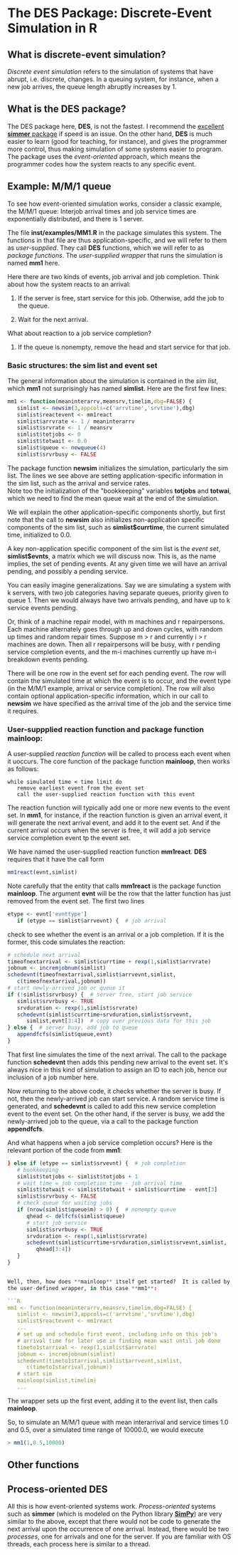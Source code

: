 # The DES Package: Discrete-Event Simulation in R

## What is discrete-event simulation?

*Discrete event simulation* refers to the simulation of systems that
have abrupt, i.e. discrete, changes. In a queuing system, for instance,
when a new job arrives, the queue length abruptly increases by 1.

## What is the DES package?

The DES package here, **DES**, is not the fastest. I recommend the
[excellent **simmer** package](https://cran.rstudio.com/web/packages/simmer/index.html) 
if speed is an issue.  On the other hand, **DES** is much easier to 
learn (good for teaching, for instance), and gives the programmer 
more control, thus making simulation of some systems easier to program.
The package uses the *event-oriented* approach, which means the
programmer codes how the system reacts to any specific event.  

## Example:  M/M/1 queue

To see how event-oriented simulation works, consider a classic example,
the M/M/1 queue:  Interjob arrival times and job service times are
exponentially distributed, and there is 1 server.

The file **inst/examples/MM1.R** in the package simulates this system. 
The functions in that file are thus application-specific, and we will
refer to them as *user-supplied*.  They call **DES** functions, which we
will refer to as *package functions*.  The *user-supplied wrapper* that runs 
the simulation is named **mm1** here.

Here there are two kinds of events, job arrival and job completion.
Think about how the system reacts to an arrival:

1. If the server is free, start service for this job.  Otherwise, add
   the job to the queue.

2. Wait for the next arrival.

What about reaction to a job service completion?

1. If the queue is nonempty, remove the head and start service for that
   job.

### Basic structures: the sim list and event set

The general information about the simulation is contained in the *sim
list*, which **mm1** not surprisingly has named **simlist**.  Here are
the first few lines:

```R
mm1 <- function(meaninterarrv,meansrv,timelim,dbg=FALSE) {
   simlist <- newsim(3,appcols=c('arrvtime','srvtime'),dbg)
   simlist$reactevent <- mm1react
   simlist$arrvrate <- 1 / meaninterarrv
   simlist$srvrate <- 1 / meansrv
   simlist$totjobs <- 0
   simlist$totwait <- 0.0
   simlist$queue <- newqueue(4)
   simlist$srvrbusy <- FALSE
```

The package function **newsim** initializes the simulation, particularly
the sim list.  The lines we see above are setting application-specific
information in the sim list, such as the arrival and service rates.  
Note too the initialization of the "bookkeeping" variables **totjobs**
and **totwai**, which we need to find the mean queue wait at the end of
the simulation.

We will explain the other application-specific components shortly, but
first note that the call to **newsim** also initializes non-application
specific components of the sim list, such as **simlist$currtime**, the
current simulated time, initialized to 0.0.  

A key non-application specific component of the sim list is the *event
set*, **simlist$evnts**, a matrix which we will discuss now.  This is,
as the name implies, the set of pending events.  At any given time we
will have an arrival pending, and possibly a pending service.  

You can easily imagine generalizations.  Say we are simulating a system
with k servers, with two job categories having separate queues, priority
given to queue 1.  Then we would always have two arrivals pending, and
have up to k service events pending.

Or, think of a machine repair model, with m machines and r
repairpersons.  Each machine alternately goes through up and down
cycles, with random up times and random repair times.  Suppose m > r and
currently i > r machines are down.  Then all r repairpersons will be
busy, with r pending service completion events, and the m-i machines
currently up have m-i breakdown events pending.

There will be one row in the event set for each pending event.  The row
will contain the simulated time at which the event is to occur, and the
event type (in the M/M/1 example, arrival or service completion).  The
row will also contain optional application-specific information, which
in our call to **newsim** we have specified as the arrival time of the
job and the service time it requires.

### User-suppplied reaction function and package function **mainloop**:

A user-supplied *reaction function* will be called to process each event
when it uoccurs.  The core function of the package function
**mainloop**, then works as follows:  

```
while simulated time < time limit do
   remove earliest event from the event set
   call the user-supplied reaction function with this event
```

The reaction function will typically add one or more new events to the
event set.  In **mm1**, for instance, if the reaction function is given
an arrival event, it will generate the next arrival event, and add it to
the event set. And if the current arrival occurs when the server is
free, it will add a job service service completion event tp the event
set.

We have named the user-supplied reaction function **mm1react**.
**DES** requires that it have the call form

```R
mm1react(evnt,simlist)
```

Note carefully that the entity that calls **mm1react** is the package
function **mainloop**.  The argument **evnt** will be the row that the
latter function has just removed from the event set.  The first two
lines 

```R
etype <- evnt['evnttype']
   if (etype == simlist$arrvevnt) {  # job arrival
```

check to see whether the event is an arrival or a job completion.  If it
is the former, this code simulates the reaction:

```R
# schedule next arrival
timeofnextarrival <- simlist$currtime + rexp(1,simlist$arrvrate)
jobnum <- incremjobnum(simlist)
schedevnt(timeofnextarrival,simlist$arrvevnt,simlist,
   c(timeofnextarrival,jobnum))
# start newly-arrived job or queue it
if (!simlist$srvrbusy) {  # server free, start job service
   simlist$srvrbusy <- TRUE
   srvduration <- rexp(1,simlist$srvrate)
   schedevnt(simlist$currtime+srvduration,simlist$srvevnt,
      simlist,evnt[3:4])  # copy over previous data for this job
} else {  # server busy, add job to queue
   appendfcfs(simlist$queue,evnt)
}
```

That first line simulates the time of the next arrival.  The call to the
package function **schedevnt** then adds this pending new arrival to the
event set.  It's always nice in this kind of simulation to assign an ID
to each job, hence our inclusion of a job number here.


Now returning to the above code, it checks whether the server is busy.
If not, then the newly-arrived job can start service.  A random service
time is generated, and **schedevnt** is called to add this new service
completion event to the event set.  On the other hand, if the server is
busy, we add the newly-arrived job to the queue, via a call to the
package function **appendfcfs**.

And what happens when a job service completion occurs?  Here is the
relevant portion of the code from **mm1**:

```R
} else if (etype == simlist$srvevnt) {  # job completion
   # bookkeeping
   simlist$totjobs <- simlist$totjobs + 1
   # wait time = job completion time - job arrival time
   simlist$totwait <- simlist$totwait + simlist$currtime - evnt[3]
   simlist$srvrbusy <- FALSE
   # check queue for waiting jobs
   if (nrow(simlist$queue$m) > 0) {  # nonempty queue
      qhead <- delfcfs(simlist$queue)
      # start job service
      simlist$srvrbusy <- TRUE
      srvduration <- rexp(1,simlist$srvrate)
      schedevnt(simlist$currtime+srvduration,simlist$srvevnt,simlist,
         qhead[3:4])
   }
}


Well, then, how does **mainloop** itself get started?  It is called by
the user-defined wrapper, in this case **mm1**:

```R
mm1 <- function(meaninterarrv,meansrv,timelim,dbg=FALSE) {
   simlist <- newsim(3,appcols=c('arrvtime','srvtime'),dbg)
   simlist$reactevent <- mm1react
   ...
   # set up and schedule first event, including info on this job's 
   # arrival time for later use in finding mean wait until job done
   timeto1starrival <- rexp(1,simlist$arrvrate)
   jobnum <- incremjobnum(simlist)
   schedevnt(timeto1starrival,simlist$arrvevnt,simlist,
      c(timeto1starrival,jobnum))
   # start sim
   mainloop(simlist,timelim)
   ...
````

The wrapper sets up the first event, adding it to the event list, then
calls **mainloop**.

So, to simulate an M/M/1 queue with mean interarrival and service times
1.0 and 0.5, over a simulated time range of 10000.0, we would execute

```R
> mm1(1,0.5,10000)
```

## Other functions



## Process-oriented DES

All this is how event-oriented systems work.  *Process-oriented* systems
such as **simmer** (which is modeled on the Python library
[**SimPy**](https://simpy.readthedocs.io/en/latest/)) 
are very similar to the above, except that there would not be code to
generate the next arrival upon the occurrence of one arrival.  Instead,
there would be two *processes*, one for arrivals and one for the server.
If you are familiar with OS threads, each process here is similar to a
thread.
